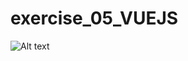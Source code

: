 # exercise_05_VUEJS
![Alt text](https://www.synolia.com/wp-content/uploads/2019/12/header-vue-js.jpg)